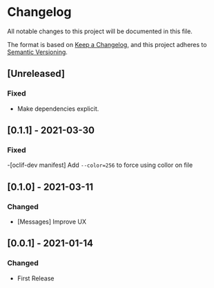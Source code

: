 # Changelog
All notable changes to this project will be documented in this file.

The format is based on [Keep a Changelog](https://keepachangelog.com/en/1.0.0/),
and this project adheres to [Semantic Versioning](https://semver.org/spec/v2.0.0.html).

## [Unreleased]
### Fixed
- Make dependencies explicit.

## [0.1.1] - 2021-03-30
### Fixed
-[oclif-dev manifest] Add `--color=256` to force using collor on file

## [0.1.0] - 2021-03-11

### Changed
- [Messages] Improve UX
## [0.0.1] - 2021-01-14

### Changed
- First Release
